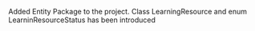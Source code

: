 Added Entity Package to the project.
Class LearningResource and enum LearninResourceStatus has been introduced
